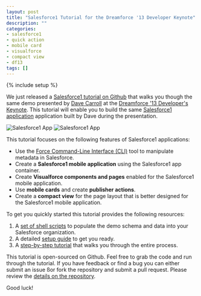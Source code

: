 ```yaml
---
layout: post
title: "Salesforce1 Tutorial for the Dreamforce '13 Developer Keynote"
description: ""
categories:
- salesforce1
- quick action
- mobile card
- visualforce
- compact view
- df13
tags: []
---
```

{% include setup %}

We just released a [Salesforce1 tutorial on Github](https://github.com/developerforce/demo-df13-devkeynote-s1app) that walks you though the same demo presented by [Dave Carroll](http://twitter.com/dcarroll) at the [Dreamforce '13 Developer's Keynote](http://www.youtube.com/watch?v=KELBWQIVcfk&feature=share&list=PLScnZWsj0lrRCMuciE0La1_iKtCPt4Kka). This tutorial will enable you to build the same [Salesforce1 application](http://www.salesforce.com/salesforce1/) application built by Dave during the presentation. 

![Salesforce1 App](https://f.cloud.github.com/assets/746259/1709024/1df57d66-6118-11e3-8d41-cc042a8b7d48.png)
![Salesforce1 App](https://f.cloud.github.com/assets/746259/1709147/c070bdd4-6119-11e3-8917-9f08b9003f41.png)

This tutorial focuses on the following features of Salesforce1 applications:

* Use the [Force Command-Line Interface (CLI)](http://github.com/heroku/force) tool to manipulate metadata in Salesforce.
* Create a **Salesforce1 mobile application** using the Salesforce1 app container.
* Create **Visualforce components and pages** enabled for the Salesforce1 mobile application.
* Use **mobile cards** and create **publisher actions**.
* Create a **compact view** for the page layout that is better designed for the Salesforce1 mobile application.

To get you quickly started this tutorial provides the following resources:

1. A [set of shell scripts](https://github.com/developerforce/demo-df13-devkeynote-s1app/tree/master/assets) to populate the demo schema and data into your Salesforce organization.
2. A detailed [setup guide](https://github.com/developerforce/demo-df13-devkeynote-s1app/blob/master/SETUP.md) to get you ready.
3. A [step-by-step tutorial](https://github.com/developerforce/demo-df13-devkeynote-s1app/blob/master/DEMO.md) that walks you through the entire process.

This tutorial is open-sourced on Github. Feel free to grab the code and run through the tutorial. If you have feedback or find a bug you can either submit an issue ßor fork the repository and submit a pull request. Please review the [details on the repository](https://github.com/developerforce/demo-df13-devkeynote-s1app).

Good luck!